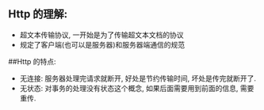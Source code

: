 ## Http 的理解:
* 超文本传输协议, 一开始是为了传输超文本文档的协议
* 规定了客户端(也可以是服务器)和服务器端通信的规范

##Http 的特点:
* 无连接: 服务器处理完请求就断开, 好处是节约传输时间, 坏处是传完就断开了.
* 无状态: 对事务的处理没有状态这个概念, 如果后面需要用到前面的信息, 需要重传.


